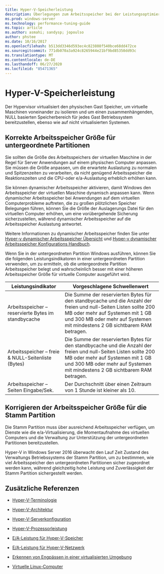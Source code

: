 ```yaml
---
title: Hyper-V-Speicherleistung
description: Überlegungen zum Arbeitsspeicher bei der Leistungsoptimierung in Hyper
ms.prod: windows-server
ms.technology: performance-tuning-guide
ms.topic: article
ms.author: asmahi; sandysp; jopoulso
author: phstee
ms.date: 10/16/2017
ms.openlocfilehash: b513dd3346d593ec4c823808f540bce68dd472ce
ms.sourcegitcommit: 771db070a3a924c8265944e21bf9bd85350dd93c
ms.translationtype: MT
ms.contentlocale: de-DE
ms.lasthandoff: 06/27/2020
ms.locfileid: "85471365"
---
```

# <a name="hyper-v-memory-performance"></a>Hyper-V-Speicherleistung


Der Hypervisor virtualisiert den physischen Gast Speicher, um virtuelle Maschinen voneinander zu isolieren und um einen zusammenhängenden, NULL basierten Speicherbereich für jedes Gast Betriebssystem bereitzustellen, ebenso wie auf nicht virtualisierten Systemen.

## <a name="correct-memory-sizing-for-child-partitions"></a>Korrekte Arbeitsspeicher Größe für untergeordnete Partitionen

Sie sollten die Größe des Arbeitsspeichers der virtuellen Maschine in der Regel für Server Anwendungen auf einem physischen Computer anpassen. Sie müssen die Größe anpassen, um die erwartete Auslastung zu normalen und Spitzenzeiten zu verarbeiten, da nicht genügend Arbeitsspeicher die Reaktionszeiten und die CPU-oder e/a-Auslastung erheblich erhöhen kann.

Sie können dynamischer Arbeitsspeicher aktivieren, damit Windows den Arbeitsspeicher der virtuellen Maschine dynamisch anpassen kann. Wenn dynamischer Arbeitsspeicher bei Anwendungen auf dem virtuellen Computerprobleme auftreten, die zu großen plötzlichen Speicher Belegungen führen, können Sie die Größe der Auslagerungs Datei für den virtuellen Computer erhöhen, um eine vorübergehende Sicherung sicherzustellen, während dynamischer Arbeitsspeicher auf die Arbeitsspeicher Auslastung antwortet.

Weitere Informationen zu dynamischer Arbeitsspeicher finden Sie unter [Hyper-v dynamischer Arbeitsspeicher Übersicht]( https://go.microsoft.com/fwlink/?linkid=834434) und [Hyper-v dynamischer Arbeitsspeicher Konfigurations Handbuch](https://go.microsoft.com/fwlink/?linkid=834435).

Wenn Sie in der untergeordneten Partition Windows ausführen, können Sie die folgenden Leistungsindikatoren in einer untergeordneten Partition verwenden, um zu ermitteln, ob die untergeordnete Partition Arbeitsspeicher belegt und wahrscheinlich besser mit einer höheren Arbeitsspeicher Größe für virtuelle Computer ausgeführt wird.

| Leistungsindikator                                                         | Vorgeschlagene Schwellenwert                                                                                                                                                           |
|-----------------------------------------------------------------------------|-------------------------------------------------------------------------------------------------------------------------------------------------------------------------------------|
| Arbeitsspeicher – reservierte Bytes im standbycache                                        | Die Summe der reservierten Bytes für den standbycache und die Anzahl der freien und null-Seiten Listen sollte 200 MB oder mehr auf Systemen mit 1 GB und 300 MB oder mehr auf Systemen mit mindestens 2 GB sichtbarem RAM betragen. |
| Arbeitsspeicher – freie & NULL-Seitenliste (Bytes)                                        | Die Summe der reservierten Bytes für den standbycache und die Anzahl der freien und null-Seiten Listen sollte 200 MB oder mehr auf Systemen mit 1 GB und 300 MB oder mehr auf Systemen mit mindestens 2 GB sichtbarem RAM betragen. |
| Arbeitsspeicher – Seiten Eingabe/Sek.                                                    | Der Durchschnitt über einen Zeitraum von 1 Stunde ist kleiner als 10.                                                                                                                                       | 

## <a name="correct-memory-sizing-for-root-partition"></a>Korrigieren der Arbeitsspeicher Größe für die Stamm Partition

Die Stamm Partition muss über ausreichend Arbeitsspeicher verfügen, um Dienste wie die e/a-Virtualisierung, die Momentaufnahme des virtuellen Computers und die Verwaltung zur Unterstützung der untergeordneten Partitionen bereitzustellen.

Hyper-V in Windows Server 2016 überwacht den Lauf Zeit Zustand des Verwaltungs Betriebssystems der Stamm Partition, um zu bestimmen, wie viel Arbeitsspeicher den untergeordneten Partitionen sicher zugeordnet werden kann, während gleichzeitig hohe Leistung und Zuverlässigkeit der Stamm Partition sichergestellt werden.

## <a name="additional-references"></a>Zusätzliche Referenzen

-   [Hyper-V-Terminologie](terminology.md)

-   [Hyper-V-Architektur](architecture.md)

-   [Hyper-V-Serverkonfiguration](configuration.md)

-   [Hyper-V-Prozessorleistung](processor-performance.md)

-   [E/A-Leistung für Hyper-V-Speicher](storage-io-performance.md)

-   [E/A-Leistung für Hyper-V-Netzwerk](network-io-performance.md)

-   [Erkennen von Engpässen in einer virtualisierten Umgebung](detecting-virtualized-environment-bottlenecks.md)

-   [Virtuelle Linux-Computer](linux-virtual-machine-considerations.md)
